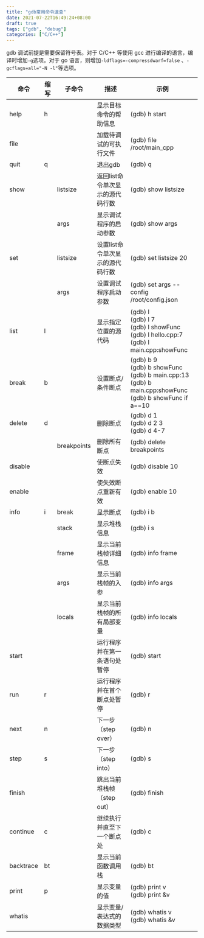 ```yaml
---
title: "gdb常用命令速查"
date: 2021-07-22T16:49:24+08:00
draft: true
tags: ["gdb", "debug"]
categories: ["C/C++"]
---
```


gdb 调试前提是需要保留符号表。对于 C/C++ 等使用 gcc 进行编译的语言，编译时增加`-g`选项。对于 go 语言，则增加`-ldflags=-compressdwarf=false` 、`-gcflags=all="-N -l"`等选项。



| 命令      | 缩写 | 子命令      | 描述                             | 示例                                                         |
| --------- | ---- | ----------- | -------------------------------- | ------------------------------------------------------------ |
| help      | h    |             | 显示目标命令的帮助信息           | (gdb) h start                                                |
| file      |      |             | 加载待调试的可执行文件           | (gdb) file /root/main_cpp                                    |
| quit      | q    |             | 退出gdb                          | (gdb) q                                                      |
| show      |      | listsize    | 返回list命令单次显示的源代码行数 | (gdb) show listsize                                          |
|           |      | args        | 显示调试程序的启动参数           | (gdb) show args                                              |
| set       |      | listsize    | 设置list命令单次显示的源代码行数 | (gdb) set listsize 20                                        |
|           |      | args        | 设置调试程序启动参数             | (gdb) set args --config /root/config.json                    |
| list      | l    |             | 显示指定位置的源代码             | (gdb) l<br />(gdb) l 7<br />(gdb) l showFunc<br />(gdb) l hello.cpp:7<br />(gdb) l main.cpp:showFunc |
| break     | b    |             | 设置断点/条件断点                | (gdb) b 9<br />(gdb) b showFunc<br />(gdb) b main.cpp:13<br />(gdb) b main.cpp:showFunc<br />(gdb) b showFunc if a==10 |
| delete    | d    |             | 删除断点                         | (gdb) d 1<br />(gdb) d 2 3<br />(gdb) d 4-7                  |
|           |      | breakpoints | 删除所有断点                     | (gdb) delete breakpoints                                     |
| disable   |      |             | 使断点失效                       | (gdb) disable 10                                             |
| enable    |      |             | 使失效断点重新有效               | (gdb) enable 10                                              |
| info      | i    | break       | 显示断点                         | (gdb) i b                                                    |
|           |      | stack       | 显示堆栈信息                     | (gdb) i s                                                    |
|           |      | frame       | 显示当前栈帧详细信息             | (gdb) info frame                                             |
|           |      | args        | 显示当前栈帧的入参               | (gdb) info args                                              |
|           |      | locals      | 显示当前栈帧的所有局部变量       | (gdb) info locals                                            |
| start     |      |             | 运行程序并在第一条语句处暂停     | (gdb) start                                                  |
| run       | r    |             | 运行程序并在首个断点处暂停       | (gdb) r                                                      |
| next      | n    |             | 下一步（step over）              | (gdb) n                                                      |
| step      | s    |             | 下一步（step into）              | (gdb) s                                                      |
| finish    |      |             | 跳出当前堆栈帧（step out）       | (gdb) finish                                                 |
| continue  | c    |             | 继续执行并直至下一个断点处       | (gdb) c                                                      |
| backtrace | bt   |             | 显示当前函数调用栈               | (gdb) bt                                                     |
| print     | p    |             | 显示变量的值                     | (gdb) print v<br />(gdb) print &v                            |
| whatis    |      |             | 显示变量/表达式的数据类型        | (gdb) whatis v<br />(gdb) whatis &v                          |


